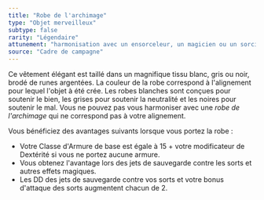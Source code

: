 ```yaml
---
title: "Robe de l'archimage"
type: "Objet merveilleux"
subtype: false
rarity: "Légendaire"
attunement: "harmonisation avec un ensorceleur, un magicien ou un sorcier exigée"
source: "Cadre de campagne"
---
```

Ce vêtement élégant est taillé dans un magnifique tissu blanc, gris ou noir, brodé de runes argentées. La couleur de la robe correspond à l'alignement pour lequel l'objet à été crée. Les robes blanches sont conçues pour soutenir le bien, les grises pour soutenir la neutralité et les noires pour soutenir le mal. Vous ne pouvez pas vous harmoniser avec une _robe de l'archimage_ qui ne correspond pas à votre alignement.

Vous bénéficiez des avantages suivants lorsque vous portez la robe :
* Votre Classe d'Armure de base est égale à 15 + votre modificateur de Dextérité si vous ne portez aucune armure.
* Vous obtenez l'avantage lors des jets de sauvegarde contre les sorts et autres effets magiques.
* Les DD des jets de sauvegarde contre vos sorts et votre bonus d'attaque des sorts augmentent chacun de 2.
